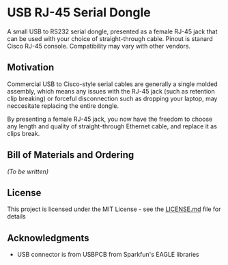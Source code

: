 # USB RJ-45 Serial Dongle

A small USB to RS232 serial dongle, presented as a female RJ-45 jack that can be used with your choice of straight-through cable. Pinout is stanard Cisco RJ-45 console. Compatibility may vary with other vendors.

## Motivation

Commercial USB to Cisco-style serial cables are generally a single molded assembly, which means any issues with the RJ-45 jack (such as retention clip breaking) or forceful disconnection such as dropping your laptop, may neccesitate replacing the entire dongle.

By presenting a female RJ-45 jack, you now have the freedom to choose any length and quality of straight-through Ethernet cable, and replace it as clips break.

## Bill of Materials and Ordering

*(To be written)*

## License

This project is licensed under the MIT License - see the [LICENSE.md](LICENSE.md) file for details

## Acknowledgments

* USB connector is from USBPCB from Sparkfun's EAGLE libraries

